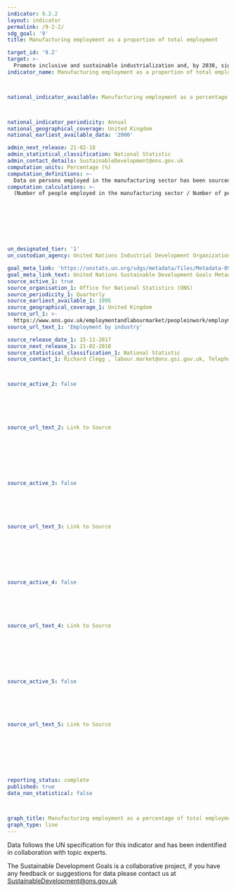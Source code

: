 ```yaml
---
indicator: 9.2.2
layout: indicator
permalink: /9-2-2/
sdg_goal: '9'
title: Manufacturing employment as a proportion of total employment

target_id: '9.2'
target: >-
  Promote inclusive and sustainable industrialization and, by 2030, significantly raise industry’s share of employment and gross domestic product, in line with national circumstances, and double its share in least developed countries
indicator_name: Manufacturing employment as a proportion of total employment



national_indicator_available: Manufacturing employment as a percentage of total employment



national_indicator_periodicity: Annual
national_geographical_coverage: United Kingdom
national_earliest_available_data: '2000'

admin_next_release: 21-02-18
admin_statistical_classification: National Statistic
admin_contact_details: SustainableDevelopment@ons.gov.uk
computation_units: Percentage (%)
computation_definitions: >-
  Data on persons employed in the manufacturing sector has been sourced from the EMP13: Employment by industry dataset. These estimates are sourced from the Labour Force Survey. The manufacturing sector has been defined in accordance with UK standard industrial classification of economic activities.
computation_calculations: >-
  (Number of people employed in the manufacturing sector / Number of people in employment) * 100








un_designated_tier: '1'
un_custodian_agency: United Nations Industrial Development Organization (UNIDO)

goal_meta_link: 'https://unstats.un.org/sdgs/metadata/files/Metadata-09-02-02.pdf '
goal_meta_link_text: United Nations Sustainable Development Goals Metadata (PDF 323 KB)
source_active_1: true
source_organisation_1: Office for National Statistics (ONS)
source_periodicity_1: Quarterly
source_earliest_available_1: 1995
source_geographical_coverage_1: United Kingdom
source_url_1: >-
  https://www.ons.gov.uk/employmentandlabourmarket/peopleinwork/employmentandemployeetypes/datasets/employmentbyindustryemp13
source_url_text_1: 'Employment by industry'

source_release_date_1: 15-11-2017
source_next_release_1: 21-02-2018
source_statistical_classification_1: National Statistic
source_contact_1: Richard Clegg , labour.market@ons.gsi.gov.uk, Telephone +44 (0)1633 455400 



source_active_2: false






source_url_text_2: Link to Source








source_active_3: false






source_url_text_3: Link to Source








source_active_4: false






source_url_text_4: Link to Source








source_active_5: false






source_url_text_5: Link to Source








reporting_status: complete
published: true
data_non_statistical: false



graph_title: Manufacturing employment as a percentage of total employment
graph_type: line
---
```

Data follows the UN specification for this indicator and has been indentified in collaboration with topic experts.
  
The Sustainable Development Goals is a collaborative project, if you have any feedback or suggestions for data please contact us at <SustainableDevelopment@ons.gov.uk>


